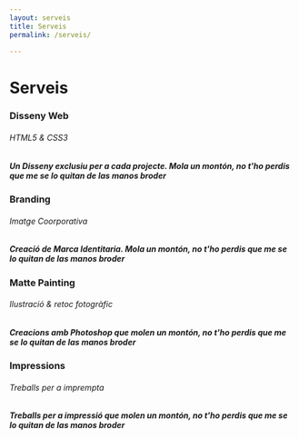 ```yaml
---
layout: serveis
title: Serveis
permalink: /serveis/

---
```


# Serveis

### Disseny Web

###### HTML5 & CSS3

##### Un Disseny exclusiu per a cada projecte. Mola un montón, no t'ho perdis que me se lo quitan de las manos broder

### Branding

###### Imatge Coorporativa

##### Creació de Marca Identitaria. Mola un montón, no t'ho perdis que me se lo quitan de las manos broder

### Matte Painting

###### Ilustració & retoc fotogràfic

##### Creacions amb Photoshop que molen un montón, no t'ho perdis que me se lo quitan de las manos broder

### Impressions

###### Treballs per a imprempta

##### Treballs per a impressió que molen un montón, no t'ho perdis que me se lo quitan de las manos broder